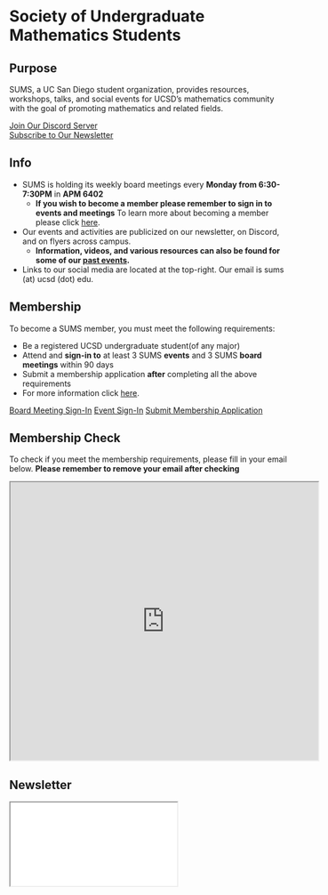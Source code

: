 # Society of Undergraduate Mathematics Students

<!-- Insert an `Announcement` component here when applicable -->

<!--## Upcoming Events

 EVENT TABLE TEMPLATE 
|Date | Event | Time | Place|
| ----|------ | -----|----- |
-->
## Purpose

SUMS, a UC San Diego student organization, provides resources, workshops, talks, and social events for UCSD’s mathematics community with the goal of promoting mathematics and related fields. <br />
<div class = "row justify-content-center">
  <a href="https://discord.gg/XVVeGHXGTt" target = "_blank" class="btn btn-info" >Join Our Discord Server</a>
</div>

<div class = "row justify-content-center">
  <a href="http://eepurl.com/cJMmqf" target = "_blank" class="btn btn-info" >Subscribe to Our Newsletter</a>
</div>



## Info

* SUMS is holding its weekly board meetings every **Monday from 6:30-7:30PM** in **APM 6402** 
  * **If you wish to become a member please remember to sign in to events and meetings** To learn more about becoming a member please click [here](./get-involved.md).
* Our events and activities are publicized on our newsletter, on Discord, and on flyers across campus.
  * **Information, videos, and various resources can also be found for some of our [past events](./past-events.html).**
* Links to our social media are located at the top-right. Our email is sums (at) ucsd (dot) edu.

## Membership

To become a SUMS member, you must meet the following requirements: 
* Be a registered UCSD undergraduate student(of any major)
* Attend and **sign-in to** at least 3 SUMS **events** and 3 SUMS **board meetings** within 90 days 
* Submit a membership application **after** completing all the above requirements <br />
* For more information click [here](./get-involved.md). 

<a class="btn btn-secondary btn-lg btn-block" href="https://forms.gle/NTt7DFMNYkBJQx4y5" target = "_blank">Board Meeting Sign-In</a>
<a class="btn btn-primary btn-lg btn-block" href="https://forms.gle/zRqwfVnr4QXME5Xk6" target = "_blank">Event Sign-In</a>
<a class="btn btn-info btn-lg btn-block" href="https://forms.gle/A1n3Bi3x1rN3pCHc7" target="_blank">Submit Membership Application</a>

## Membership Check
To check if you meet the membership requirements, please fill in your email below. **Please remember to remove your email after checking**

<iframe src="https://docs.google.com/spreadsheets/d/19-j42XJFwiYh4QqfMx8L-qHsXiUzeaa6eCvdzW-0MAE/edit?usp=sharing"  name="myiFrame" scrolling="no" frameborder="1" marginheight="0px" marginwidth="0px" height="500px" width="110%" allowfullscreen></iframe>


<!--## Donors-->

<!--
<div class="donor">
  <a href="https://www.numerade.com/?utm_source=other&utem_medium=referral&utm_campaign=edu">
    <img src="/numerade.svg" width="2786.5" height="600" style="width: 100%; height: 100%;" />
  </a>
</div>
-->

## Newsletter

<iframe class="newsletter rounded" src="./newsletters/latest.html"></iframe>
